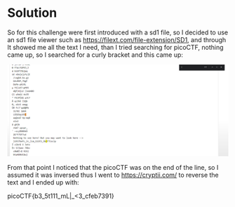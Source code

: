 # Solution
So for this challenge were first introduced with a sd1 file, so I decided to use an sd1 file viewer such as https://filext.com/file-extension/SD1, and through It showed me all the text I need, than I tried searching for picoCTF, nothing came up, so I searched for a curly bracket and this came up:

![alt text](https://github.com/MohammedAl-Rasheed/picoCTF_Solutions/blob/main/Forensics/Images/Sd1.png?raw=true)

From that point I noticed that the picoCTF was on the end of the line, so I assumed it was inversed thus I went to https://cryptii.com/ to reverse the text and I ended up with:

picoCTF{b3_5t111_mL|_<3_cfeb7391} 
